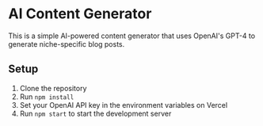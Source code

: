 
# AI Content Generator

This is a simple AI-powered content generator that uses OpenAI's GPT-4 to generate niche-specific blog posts.

## Setup

1. Clone the repository
2. Run `npm install`
3. Set your OpenAI API key in the environment variables on Vercel
4. Run `npm start` to start the development server
